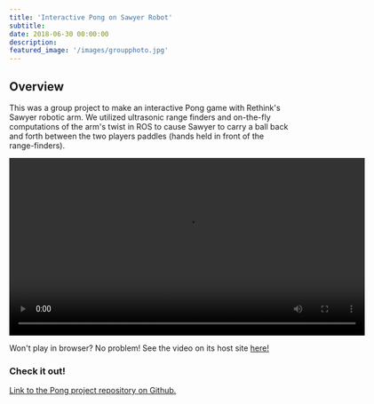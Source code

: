 ```yaml
---
title: 'Interactive Pong on Sawyer Robot'
subtitle:
date: 2018-06-30 00:00:00
description:
featured_image: '/images/groupphoto.jpg'
---
```



## Overview
This was a group project to make an interactive Pong game with Rethink's Sawyer robotic arm. We utilized ultrasonic range finders and on-the-fly computations of the arm's twist in ROS to cause Sawyer to carry a ball back and forth between the two players paddles (hands held in front of the range-finders).

<!-- <iframe src="https://www.youtube.com/watch?v=s9HeBjx-4tQ&feature=youtu.be" width="640" height="360" frameborder="0" allowfullscreen></iframe> -->

<!-- 1. -->
<!-- <video controls width="640">
    <source src="{{site.baseurl}}/videos/Sawyer_Robot_Arm_Interactive_Pong_Game.mp4" type=video/mp4>
</video> -->

<div class="gallery" data-columns="1">
    <video controls width="640" src="{{site.baseurl}}/videos/Sawyer_Robot_Arm_Interactive_Pong_Game.mp4" type=video/mp4>
</div>

<!-- 2. -->
<!-- <video controls width="640" class="demoVideo">
    <source src="{{site.baseurl}}/videos/Sawyer_Robot_Arm_Interactive_Pong_Game.mp4" type=video/mp4>
</video> -->

<!-- 3. -->
<!-- <video controls width="640">
    <source src=".../videos/Sawyer_Robot_Arm_Interactive_Pong_Game.mp4" type=video/mp4>
</video> -->

<!-- 4. -->
<!-- <video controls width="640" class="demoVideo">
    <source src=".../videos/Sawyer_Robot_Arm_Interactive_Pong_Game.mp4" type=video/mp4>
</video> -->
Won't play in browser? No problem! See the video on its host site [here!](https://www.youtube.com/watch?v=s9HeBjx-4tQ&feature=youtu.be)



### Check it out!
[Link to the Pong project repository on Github.](https://github.com/victorozoh/ME495_Embedded_Systems_Final_Project)
